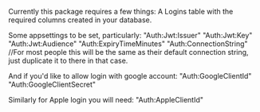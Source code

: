Currently this package requires a few things:
A Logins table with the required columns created in your database.

Some appsettings to be set, particularly:
"Auth:Jwt:Issuer"
"Auth:Jwt:Key"
"Auth:Jwt:Audience"
"Auth:ExpiryTimeMinutes"
"Auth:ConnectionString" //For most people this will be the same as their default connection string, just duplicate it to there in that case.

And if you'd like to allow login with google account:
"Auth:GoogleClientId"
"Auth:GoogleClientSecret"

Similarly for Apple login you will need:
"Auth:AppleClientId"
